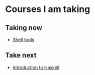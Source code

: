 # Courses I am taking
## Taking now
- [Shell tools](http://www.cs.cornell.edu/courses/cs2043/2014sp/)

## Take next
- [Introduction to Haskell](http://www.seas.upenn.edu/~cis194/spring13/)